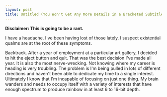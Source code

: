 ```yaml
---
layout: post
title: Untitled (You Won't Get Any More Details in a Bracketed Subtitle)
---
```


**Disclaimer: This is going to be a rant.** 

I have a headache. I've been having lost of those lately. I suspect existential qualms are at the root of these symptoms. 

Backtrack. After a year of employment at a particular art gallery, I decided to hit the eject button and quit. That was the best decision I've made all year. It is also the most nerve-wrecking. Not knowing where my career is heading is very troubling. The problem is I'm being pulled in lots of different directions and haven't been able to dedicate my time to a single interest. Ultimately I know that I'm incapable of focusing on just one thing. My brain wanders and needs to occupy itself with a variety of interests that have enough spectrum to produce rainbow in at least 6 to 16-bit depth. 
